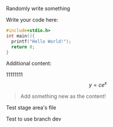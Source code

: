 Randomly write something 

Write your code here:

```c
#include<stdio.h>
int main(){
  printf("Hello World!");
  return 0;
}
```

Additional content:

11111111
$$
y=ce^x
$$

> Add something new as the content!

Test stage area's file

Test to use branch dev
